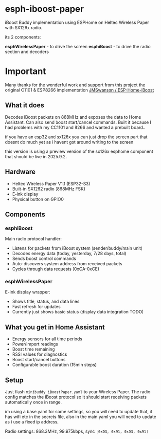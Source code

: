 # esph-iboost-paper

iBoost Buddy implementation using ESPHome on Heltec Wireless Paper with SX126x radio.

its 2 components:

**esphWirelessPaper** - to drive the screen
**esphiBoost** - to drive the radio section and decoders

# Important
Many thanks for the wonderful work and support from this project the original C1101 & ESP8266 implementation  [JMSwanson / ESP-Home-iBoost](https://github.com/JNSwanson/ESP-Home-iBoost) 

## What it does

Decodes iBoost packets on 868MHz and exposes the data to Home Assistant. Can also send boost start/cancel commands. Built it because I had problems with my CC1101 and 8266 and wanted a prebuilt board..  

if you have an esp32 and sx126x you can just drop the screen part that doesnt do much yet as i havent got around writing to the screen

this version is using a preview version of the sx126x esphome component that should be live in 2025.9.2.

## Hardware

- Heltec Wireless Paper V1.1 (ESP32-S3)
- Built-in SX1262 radio (868MHz FSK)
- E-ink display
- Physical button on GPIO0

## Components

### esphiBoost
Main radio protocol handler:
- Listens for packets from iBoost system (sender/buddy/main unit)
- Decodes energy data (today, yesterday, 7/28 days, total)
- Sends boost control commands
- Auto-discovers system address from received packets
- Cycles through data requests (0xCA-0xCE)

### esphWirelessPaper
E-ink display wrapper:
- Shows title, status, and data lines
- Fast refresh for updates
- Currently just shows basic status (display data integration TODO)

## What you get in Home Assistant

- Energy sensors for all time periods
- Power/import readings
- Boost time remaining
- RSSI values for diagnostics
- Boost start/cancel buttons
- Configurable boost duration (15min steps)

## Setup

Just flash `minibuddy_iBoostPaper.yaml` to your Wireless Paper. The radio config matches the iBoost protocol so it should start receiving packets automatically once in range.

im using a base.yaml for some settings, so you will need to update that, it has wifi etc in the secrets file,  also in the main yaml you will need to update as i use a fixed ip address.

Radio settings: 868.3MHz, 99.975kbps, sync `[0xD3, 0x91, 0xD3, 0x91]`
